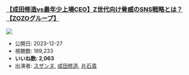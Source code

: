 ### [【成田修造vs最年少上場CEO】Z世代向け脅威のSNS戦略とは？【ZOZOグループ】](https://www.youtube.com/watch?v=onqt8sQNpK4)
[![](https://img.youtube.com/vi/onqt8sQNpK4/sddefault.jpg)](https://www.youtube.com/watch?v=onqt8sQNpK4)
-   公開日: 2023-12-27
-   視聴数: 189,233
-   **いいね数: 2,063**
-   出演者: [スザンヌ](/rehacq_fan/people/スザンヌ "wikilink"), [成田修造](/rehacq_fan/people/成田修造 "wikilink"), [片石貴](/rehacq_fan/people/片石貴 "wikilink")
